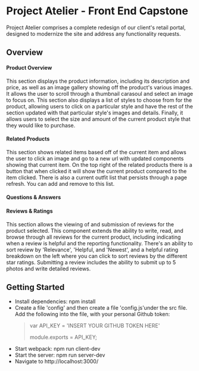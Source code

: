# Project Atelier - Front End Capstone

Project Atelier comprises a complete redesign of our client's retail portal, designed to modernize the site and address any functionality requests.

## Overview

#### Product Overview
This section displays the product information, including its description and price, as well as an image gallery showing off the product's various images. It allows the user to scroll through a thumbnail carasoul and select an image to focus on. This section also displays a list of styles to choose from for the product, allowing users to click on a particular style and have the rest of the section updated with that particular style's images and details. Finally, it allows users to select the size and amount of the current product style that they would like to purchase. 
#### Related Products
This section shows related items based off of the current item and allows the user to click an image and go to a new url with updated components showing that current item. On the top right of the related products there is a button that when clicked it will show the current product compared to the item clicked. There is also a current outfit list that persists through a page refresh. You can add and remove to this list.

#### Questions & Answers

#### Reviews & Ratings
This section allows the viewing of and submission of reviews for the product selected. This component extends the ability to write, read, and browse through all reviews for the current product, including indicating when a review is helpful and the reporting functionality. There's an ability to sort review by 'Relevance', 'Helpful, and 'Newest', and a helpful rating breakdown on the left where you can click to sort reviews by the different star ratings. Submitting a review includes the ability to submit up to 5 photos and write detailed reviews.

## Getting Started
<ul>
<li>Install dependencies: npm install
<br/>
<li>Create a file 'config' and then create a file 'config.js'under the src file. Add the following into the file, with your personal Github token:
<br/>
<blockquote>var API_KEY = 'INSERT YOUR GITHUB TOKEN HERE'

module.exports = API_KEY;</blockquote>
 <li>Start webpack: npm run client-dev
 <li>Start the server: npm run server-dev
 <li>Navigate to http://localhost:3000/
</ul>

